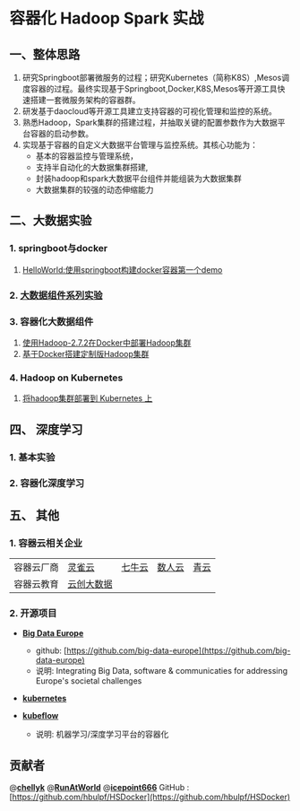 # 容器化 Hadoop Spark 实战 #
## 一、整体思路 ##
1. 研究Springboot部署微服务的过程；研究Kubernetes（简称K8S）,Mesos调度容器的过程。最终实现基于Springboot,Docker,K8S,Mesos等开源工具快速搭建一套微服务架构的容器群。
2. 研发基于daocloud等开源工具建立支持容器的可视化管理和监控的系统。
3. 熟悉Hadoop，Spark集群的搭建过程，并抽取关键的配置参数作为大数据平台容器的启动参数。
4. 实现基于容器的自定义大数据平台管理与监控系统。其核心功能为：
	- 基本的容器监控与管理系统，
	- 支持半自动化的大数据集群搭建,
	- 封装hadoop和spark大数据平台组件并能组装为大数据集群
	- 大数据集群的较强的动态伸缩能力

## 二、大数据实验
### 1. springboot与docker
1. [HelloWorld:使用springboot构建docker容器第一个demo](./springboot_docker/docker-spring-boot)

### 2. [大数据组件系列实验](./experiments/README.md)

### 3. 容器化大数据组件
1. [使用Hadoop-2.7.2在Docker中部署Hadoop集群](./hadoopspark/demo_1-HadoopClusterRaw)
2. [基于Docker搭建定制版Hadoop集群](./hadoopspark/demo_2-docker-cluster)


### 4. Hadoop on Kubernetes
1. [将hadoop集群部署到 Kubernetes 上](./apps/hadoop_on_k8s/)

## 四、 深度学习
### 1. 基本实验
### 2. 容器化深度学习

## 五、 其他
### 1. 容器云相关企业
<table>
<tr> 
<td> 容器云厂商 </td><td> <a href='http://www.alauda.cn/product/detail/id/68.html'>灵雀云</a></td>
<td> <a href='https://www.qiniu.com/products/kirk'>七牛云</td>
<td> <a href='https://www.shurenyun.com/scene-bigdata.html'>数人云</td>
<td> <a href='https://www.qingcloud.com'>青云</td>
</tr>
<tr><td> 容器云教育 </td><td><a href='http://www.cstor.cn/'>云创大数据</td></td></tr>
</table>

### 2. 开源项目
+   **[Big Data Europe](https://www.big-data-europe.eu/)**  
    - github: [https://github.com/big-data-europe](https://github.com/big-data-europe)  
	- 说明: Integrating Big Data, software & communicaties for addressing Europe's societal challenges
+   **[kubernetes](https://https://github.com/kubernetes/kubernetes)**

+ 	**[kubeflow](https://github.com/kubeflow/kubeflow)** 
	- 说明: 机器学习/深度学习平台的容器化


## 贡献者

@[**chellyk**](https://github.com/chellyk) @[**RunAtWorld**](http://www.github.com/RunAtWorld) @[**icepoint666**](https://www.github.com/icepoint666) 
GitHub : [https://github.com/hbulpf/HSDocker](https://github.com/hbulpf/HSDocker)

